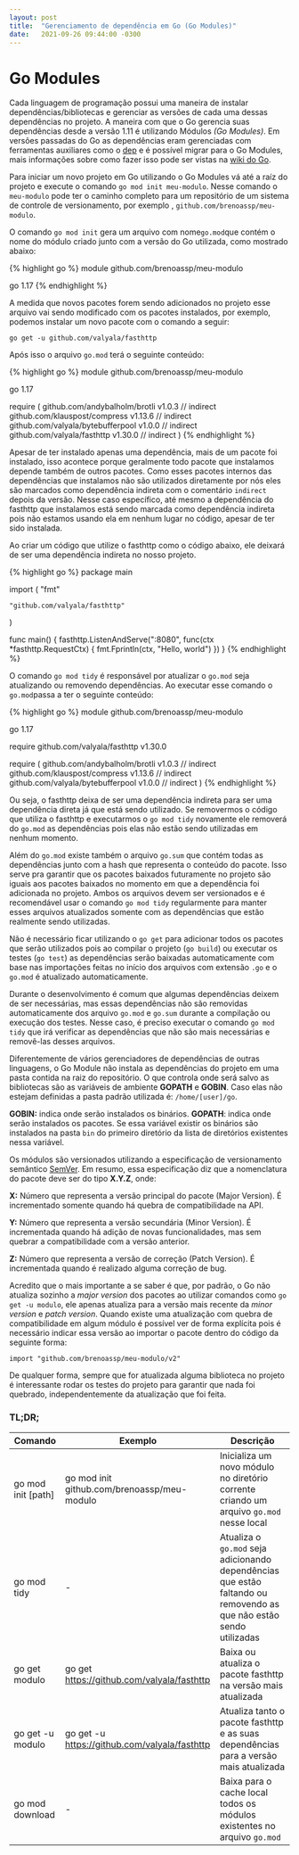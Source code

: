 ```yaml
---
layout: post
title:  "Gerenciamento de dependência em Go (Go Modules)"
date:   2021-09-26 09:44:00 -0300
---
```


# Go Modules

Cada linguagem de programação possui uma maneira de instalar dependências/bibliotecas e gerenciar as versões de cada uma dessas dependências no projeto. A maneira com que o Go gerencia suas dependências desde a versão 1.11 é utilizando Módulos *(Go Modules)*. Em versões passadas do Go as dependências eram gerenciadas com ferramentas auxiliares como o [dep](https://github.com/golang/dep) e é possível migrar para o Go Modules, mais informações sobre como fazer isso pode ser vistas na [wiki do Go](https://github.com/golang/go/wiki/Modules).

Para iniciar um novo projeto em Go utilizando o Go Modules vá até a raíz do projeto e execute o comando `go mod init meu-modulo`. Nesse comando o `meu-modulo` pode ter o caminho completo para um repositório de um sistema de controle de versionamento, por exemplo , `github.com/brenoassp/meu-modulo`.

O comando `go mod init` gera um arquivo com nome`go.mod`que contém o nome do módulo criado junto com a versão do Go utilizada, como mostrado abaixo:

{% highlight go %}
module github.com/brenoassp/meu-modulo

go 1.17
{% endhighlight %}

A medida que novos pacotes forem sendo adicionados no projeto esse arquivo vai sendo modificado com os pacotes instalados, por exemplo, podemos instalar um novo pacote com o comando a seguir:

`go get -u github.com/valyala/fasthttp` 

Após isso o arquivo `go.mod` terá o seguinte conteúdo:

{% highlight go %}
module github.com/brenoassp/meu-modulo

go 1.17

require (
	github.com/andybalholm/brotli v1.0.3 // indirect
	github.com/klauspost/compress v1.13.6 // indirect
	github.com/valyala/bytebufferpool v1.0.0 // indirect
	github.com/valyala/fasthttp v1.30.0 // indirect
)
{% endhighlight %}

Apesar de ter instalado apenas uma dependência, mais de um pacote foi instalado, isso acontece porque geralmente todo pacote que instalamos depende também de outros pacotes. Como esses pacotes internos das dependências que instalamos não são utilizados diretamente por nós eles são marcados como dependência indireta com o comentário `indirect` depois da versão. Nesse caso específico, até mesmo a dependência do fasthttp que instalamos está sendo marcada como dependência indireta pois não estamos usando ela em nenhum lugar no código, apesar de ter sido instalada.

Ao criar um código que utilize o fasthttp como o código abaixo, ele deixará de ser uma dependência indireta no nosso projeto.

{% highlight go %}
package main

import (
	"fmt"

	"github.com/valyala/fasthttp"
)

func main() {
	fasthttp.ListenAndServe(":8080", func(ctx *fasthttp.RequestCtx) {
		fmt.Fprintln(ctx, "Hello, world")
	})
}
{% endhighlight %}

O comando `go mod tidy` é responsável por atualizar o `go.mod` seja atualizando ou removendo dependências. Ao executar esse comando o `go.mod`passa a ter o seguinte conteúdo:

{% highlight go %}
module github.com/brenoassp/meu-modulo

go 1.17

require github.com/valyala/fasthttp v1.30.0

require (
	github.com/andybalholm/brotli v1.0.3 // indirect
	github.com/klauspost/compress v1.13.6 // indirect
	github.com/valyala/bytebufferpool v1.0.0 // indirect
)
{% endhighlight %}

Ou seja, o fasthttp deixa de ser uma dependência indireta para ser uma dependência direta já que está sendo utilizado. Se removermos o código que utiliza o fasthttp e executarmos o `go mod tidy` novamente ele removerá do `go.mod` as dependências pois elas não estão sendo utilizadas em nenhum momento.

Além do `go.mod` existe também o arquivo `go.sum` que contém todas as dependências junto com a hash que representa o conteúdo do pacote. Isso serve pra garantir que os pacotes baixados futuramente no projeto são iguais aos pacotes baixados no momento em que a dependência foi adicionada no projeto. Ambos os arquivos devem ser versionados e é recomendável usar o comando `go mod tidy` regularmente para manter esses arquivos atualizados somente com as dependências que estão realmente sendo utilizadas.

Não é necessário ficar utilizando o `go get` para adicionar todos os pacotes que serão utilizados pois ao compilar o projeto (`go build`) ou executar os testes (`go test`) as dependências serão baixadas automaticamente com base nas importações feitas no início dos arquivos com extensão `.go` e o `go.mod` é atualizado automaticamente.

Durante o desenvolvimento é comum que algumas dependências deixem de ser necessárias, mas essas dependências não são removidas automaticamente dos arquivo `go.mod` e `go.sum` durante a compilação ou execução dos testes. Nesse caso, é preciso executar o comando `go mod tidy` que irá verificar as dependências que não são mais necessárias e removê-las desses arquivos.

Diferentemente de vários gerenciadores de dependências de outras linguagens, o Go Module não instala as dependências do projeto em uma pasta contida na raiz do repositório. O que controla onde será salvo as bibliotecas são as variáveis de ambiente **GOPATH** e **GOBIN**. Caso elas não estejam definidas a pasta padrão utilizada é: `/home/[user]/go`.

**GOBIN:** indica onde serão instalados os binários.
**GOPATH**: indica onde serão instalados os pacotes. Se essa variável existir os binários são instalados na pasta `bin` do primeiro diretório da lista de diretórios existentes nessa variável.

Os módulos são versionados utilizando a especificação de versionamento semântico [SemVer](https://semver.org/). Em resumo, essa especificação diz que a nomenclatura do pacote deve ser do tipo **X.Y.Z**, onde:

**X:** Número que representa a versão principal do pacote (Major Version). É incrementado somente quando há quebra de compatibilidade na API.

**Y:** Número que representa a versão secundária (Minor Version). É incrementada quando há adição de novas funcionalidades, mas sem quebrar a compatibilidade com a versão anterior.

**Z:** Número que representa a versão de correção (Patch Version). É incrementada quando é realizado alguma correção de bug.

Acredito que o mais importante a se saber é que, por padrão, o Go não atualiza sozinho a *major version* dos pacotes ao utilizar comandos como `go get -u modulo`, ele apenas atualiza para a versão mais recente da *minor version* e *patch version*. Quando existe uma atualização com quebra de compatibilidade em algum módulo é possível ver de forma explícita pois é necessário indicar essa versão ao importar o pacote dentro do código da seguinte forma:

```
import "github.com/brenoassp/meu-modulo/v2"
```

De qualquer forma, sempre que for atualizada alguma biblioteca no projeto é interessante rodar os testes do projeto para garantir que nada foi quebrado, independentemente da atualização que foi feita.

### TL;DR;

|Comando|Exemplo|Descrição
|---|---|---
|go mod init \[path\]| go mod init github.com/brenoassp/meu-modulo | Inicializa um novo módulo no diretório corrente criando um arquivo `go.mod` nesse local
|go mod tidy| - | Atualiza o `go.mod` seja adicionando dependências que estão faltando ou removendo as que não estão sendo utilizadas
|go get modulo|go get https://github.com/valyala/fasthttp|Baixa ou atualiza o pacote fasthttp na versão mais atualizada
|go get -u modulo|go get -u https://github.com/valyala/fasthttp|Atualiza tanto o pacote fasthttp e as suas dependências para a versão mais atualizada
|go mod download| - | Baixa para o cache local todos os módulos existentes no arquivo `go.mod`